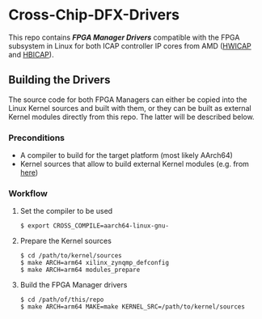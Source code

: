 # Cross-Chip-DFX-Drivers

This repo contains ***FPGA Manager Drivers*** compatible with the FPGA subsystem in Linux for both ICAP controller IP cores from AMD ([HWICAP](https://www.xilinx.com/products/intellectual-property/axi_hwicap.html) and [HBICAP](https://www.xilinx.com/products/intellectual-property/axi-hbicap.html)).

## Building the Drivers

The source code for both FPGA Managers can either be copied into the Linux Kernel sources and built with them, or they can be built as external Kernel modules directly from this repo. The latter will be described below.

### Preconditions

- A compiler to build for the target platform (most likely AArch64)
- Kernel sources that allow to build external Kernel modules (e.g. from [here](https://github.com/Xilinx/linux-xlnx))

### Workflow

1. Set the compiler to be used
	```
	$ export CROSS_COMPILE=aarch64-linux-gnu-
	```

2. Prepare the Kernel sources
	```
	$ cd /path/to/kernel/sources
	$ make ARCH=arm64 xilinx_zynqmp_defconfig
	$ make ARCH=arm64 modules_prepare
	```

3. Build the FPGA Manager drivers
	```
	$ cd /path/of/this/repo
	$ make ARCH=arm64 MAKE=make KERNEL_SRC=/path/to/kernel/sources
	```
